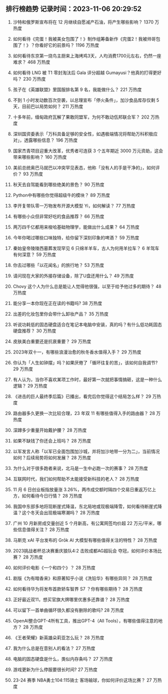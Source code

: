 
## 排行榜趋势 记录时间：2023-11-06 20:29:52
  
  1. 沙特和俄罗斯宣布将在 12 月继续自愿减产石油，将产生哪些影响？ 1370 万热度
    
  2. 如何看待《完蛋！我被美女包围了！》制作组筹备新作《完蛋2！我被帅哥包围了！》？你看好它的前景吗？ 1196 万热度
    
  3. 如何看待东京第一烧鸟主厨来上海烤鸡3天，人均消费1700元左右，仍然一座难求？ 468 万热度
    
  4. 如何看待 LNG 被 T1 零封淘汰后 Gala 评分超越 Gumayusi？他真的打得更好吗？ 230 万热度
    
  5. 孩子在《英雄联盟》里国服排名第 9 名，我能做什么？ 221 万热度
    
  6. 不到 1 小时发动数百次空袭，以总理宣布「停火条件」，加沙食品库存仅剩 5 天，目前巴以局势如何？ 211 万热度
    
  7. 十多年前，缅甸政府瓦解了果敢同盟军，为何不敢动佤邦联合军？ 202 万热度
    
  8. 深圳国资委表示「万科具备足够的安全性，如遇极端情况将帮助万科积极应对」，透露哪些信息？ 196 万热度
    
  9. 国家杰青项目迎重大改革，优秀者可连获 3 个五年期近 3000 万元资助，这会带来哪些影响？ 160 万热度
    
  10. 美前总统奥巴马就巴以冲突罕见表态，他称「没有人的手是干净的」，如何评价？ 93 万热度
    
  11. 秋天去自驾能看到哪些绝美的景色？ 90 万热度
    
  12. Python中有哪些你觉得超级牛的模块？ 89 万热度
    
  13. 李开复带队零一万物发布开源大模型 Yi，如何解读？ 77 万热度
    
  14. 有哪些小众但非常好吃的食品推荐？ 66 万热度
    
  15. 两万四千亿都用来梭哈基础物理学，能做出什么成果？ 64 万热度
    
  16. 今年你喝过哪些口味独特，给你留下深刻印象的啤酒？ 59 万热度
    
  17. 秦始皇帝陵陵西墓葬发现罕见 6 只绵羊羊车，古人为何用羊拉车？ 6 羊驾车有何深意？ 59 万热度
    
  18. 你去过哪些「以花闻名」的旅行地？ 53 万热度
    
  19. 请问现在大家的外接存储设备，除了U盘还用什么？ 49 万热度
    
  20. Chovy 这个人为什么总是能让人觉得他很强，以至于给予他过多的期待？ 48 万热度
    
  21. 能分享一本你现在正在读的书籍吗? 38 万热度
    
  22. 出差的化妆包里你会带什么卸妆产品？ 35 万热度
    
  23. 听说功耗低的固态硬盘适合在笔记本电脑中安装，真的吗？有什么低功耗固态硬盘推荐？ 30 万热度
    
  24. 皮肤美白重要还是抗衰重要？ 29 万热度
    
  25. 2023年双十一，有哪些浪漫治愈的秋冬香水值得入手？ 29 万热度
    
  26. 你认为「人生如钟摆」吗？如果厌倦了「循环往复的苦」，该如何自我调节? 29 万热度
    
  27. 有人认为，当你不喜欢某项工作时，最好第一次就把事情搞砸，这是一种什么逻辑？ 29 万热度
    
  28. 《进击的巨人最终季后篇》已播出，看完后你觉得这个结局怎么样？ 29 万热度
    
  29. 路由器多久更换一次比较合理，23 年双 11 有哪些值得入手的路由器？ 28 万热度
    
  30. 深蹲多少重量开始戴护腰？ 28 万热度
    
  31. 如果不缺钱了你还会上班吗？ 28 万热度
    
  32. 以军发言人称「以军已全面包围加沙城，并将加沙地带一分为二」，当前情况如何？后续局势将如何发展？ 28 万热度
    
  33. 为什么对于很多跑者来说，北马是一生中必跑一次的赛事？ 28 万热度
    
  34. 互联网时代，我们如何帮助不太能接受新科技的老人？ 28 万热度
    
  35. 11 月 6 日创业板指放量涨 3.26%，两市成交额时隔四个交易日重返万亿上方，如何看待今日行情？ 28 万热度
    
  36. 我国中东部多地将现断崖式降温，东北局地或现极端降雪，如何看待断崖式降温？这个冬天会出现极端寒潮吗？ 28 万热度
    
  37. 广州 10 月新房成交量创近 5 个月新高，有公寓网签均价超 22 万元/平米，哪些信息值得关注？ 28 万热度
    
  38. 马斯克 xAI 平台发布的 Grōk AI 大模型有哪些值得关注的特性？ 28 万热度
    
  39. 2023挑战者杯总决赛重庆狼队4:2 击败成都AG超玩会 夺冠，如何评价本场比赛？ 28 万热度
    
  40. 如何评价电影《一个和四个》？ 28 万热度
    
  41. 剧版《为有暗香来》和原著知乎小说《洗铅华》有哪些异同？ 28 万热度
    
  42. 如何看待华为将发布首款轿车智界 S7 ？你有哪些期待？ 28 万热度
    
  43. 正好最近双11，想买官旗大牌哪里优惠多还靠谱？ 28 万热度
    
  44. 可以留下一首单曲循环很久都没有删除的歌吗? 28 万热度
    
  45. OpenAI整合GPT-4所有工具，推出GPT-4（All Tools），有哪些值得注意的地方？ 28 万热度
    
  46. 《王者荣耀》新英雄朵莉亚怎么玩？ 28 万热度
    
  47. 我为什么总是在意别人的看法？ 27 万热度
    
  48. 电脑的固态硬盘是什么，类似内存条吗？ 27 万热度
    
  49. 游戏更新为什么停服要很长时间? 27 万热度
    
  50. 23-24 赛季 NBA勇士104:115骑士 客场输球，你如何评价这场比赛？ 27 万热度
    